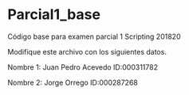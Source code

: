﻿# Parcial1_base
Código base para examen parcial 1 Scripting 201820

Modifique este archivo con los siguientes datos.

Nombre 1: Juan Pedro Acevedo ID:000311782 

Nombre 2: Jorge Orrego ID:000287268 
